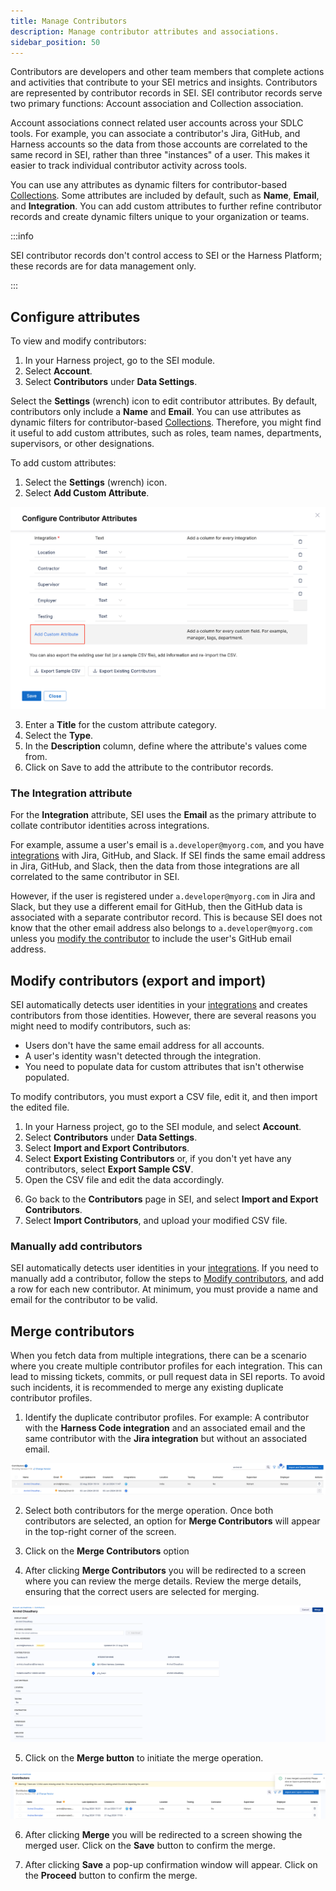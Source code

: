 ```yaml
---
title: Manage Contributors
description: Manage contributor attributes and associations.
sidebar_position: 50
---
```


Contributors are developers and other team members that complete actions and activities that contribute to your SEI metrics and insights. Contributors are represented by contributor records in SEI. SEI contributor records serve two primary functions: Account association and Collection association.

Account associations connect related user accounts across your SDLC tools. For example, you can associate a contributor's Jira, GitHub, and Harness accounts so the data from those accounts are correlated to the same record in SEI, rather than three "instances" of a user. This makes it easier to track individual contributor activity across tools.

You can use any attributes as dynamic filters for contributor-based [Collections](/docs/software-engineering-insights/setup-sei/sei-projects-and-collections/manage-collections). Some attributes are included by default, such as **Name**, **Email**, and **Integration**. You can add custom attributes to further refine contributor records and create dynamic filters unique to your organization or teams.

:::info

SEI contributor records don't control access to SEI or the Harness Platform; these records are for data management only.

:::

## Configure attributes

To view and modify contributors:

1. In your Harness project, go to the SEI module.
2. Select **Account**.
3. Select **Contributors** under **Data Settings**.

<!-- img .gitbook/assets/Screen Shot 2022-12-01 at 2.23.22 PM.png - Settings page with Users tile indicated -->

Select the **Settings** (wrench) icon to edit contributor attributes. By default, contributors only include a **Name** and **Email**. You can use attributes as dynamic filters for contributor-based [Collections](/docs/software-engineering-insights/setup-sei/sei-projects-and-collections/manage-collections.md). Therefore, you might find it useful to add custom attributes, such as roles, team names, departments, supervisors, or other designations.

To add custom attributes:

1. Select the **Settings** (wrench) icon.
2. Select **Add Custom Attribute**.

![](./static/contributor-attributes.png)

3. Enter a **Title** for the custom attribute category.
4. Select the **Type**.
5. In the **Description** column, define where the attribute's values come from.
6. Click on Save to add the attribute to the contributor records.

<!-- image .gitbook/assets/Screen Shot 2022-12-01 at 2.26.31 PM.png - Configure User Attributes dialog -->

### The Integration attribute

For the **Integration** attribute, SEI uses the **Email** as the primary attribute to collate contributor identities across integrations.

For example, assume a user's email is `a.developer@myorg.com`, and you have [integrations](/docs/software-engineering-insights/setup-sei/configure-integrations/sei-integrations-overview) with Jira, GitHub, and Slack. If SEI finds the same email address in Jira, GitHub, and Slack, then the data from those integrations are all correlated to the same contributor in SEI.

However, if the user is registered under `a.developer@myorg.com` in Jira and Slack, but they use a different email for GitHub, then the GitHub data is associated with a separate contributor record. This is because SEI does not know that the other email address also belongs to `a.developer@myorg.com` unless you [modify the contributor](#modify-contributors-export-and-import) to include the user's GitHub email address.

## Modify contributors (export and import)

SEI automatically detects user identities in your [integrations](/docs/software-engineering-insights/setup-sei/configure-integrations/sei-integrations-overview) and creates contributors from those identities. However, there are several reasons you might need to modify contributors, such as:

* Users don't have the same email address for all accounts.
* A user's identity wasn't detected through the integration.
* You need to populate data for custom attributes that isn't otherwise populated.

To modify contributors, you must export a CSV file, edit it, and then import the edited file.

1. In your Harness project, go to the SEI module, and select **Account**.
2. Select **Contributors** under **Data Settings**.
3. Select **Import and Export Contributors**.
4. Select **Export Existing Contributors** or, if you don't yet have any contributors, select **Export Sample CSV**.
5. Open the CSV file and edit the data accordingly.

<!-- image .gitbook/assets/Screen Shot 2022-12-01 at 2.31.01 PM.png - sample user record csv-->

6. Go back to the **Contributors** page in SEI, and select **Import and Export Contributors**.
7. Select **Import Contributors**, and upload your modified CSV file.

### Manually add contributors

SEI automatically detects user identities in your [integrations](/docs/software-engineering-insights/setup-sei/configure-integrations/sei-integrations-overview). If you need to manually add a contributor, follow the steps to [Modify contributors](#modify-contributors-export-and-import), and add a row for each new contributor. At minimum, you must provide a name and email for the contributor to be valid.

## Merge contributors

When you fetch data from multiple integrations, there can be a scenario where you create multiple contributor profiles for each integration. This can lead to missing tickets, commits, or pull request data in SEI reports. To avoid such incidents, it is recommended to merge any existing duplicate contributor profiles.

1. Identify the duplicate contributor profiles. For example: A contributor with the **Harness Code integration** and an associated email and the same contributor with the **Jira integration** but without an associated email.

![](./static/merge-contributors-step1.png)

2. Select both contributors for the merge operation. Once both contributors are selected, an option for **Merge Contributors** will appear in the top-right corner of the screen.

3. Click on the **Merge Contributors** option

4. After clicking **Merge Contributors** you will be redirected to a screen where you can review the merge details. Review the merge details, ensuring that the correct users are selected for merging.

![](./static/merge-contributors-step3.png)

5. Click on the **Merge button** to initiate the merge operation.

![](./static/merge-contributors-step4.png)

6. After clicking **Merge** you will be redirected to a screen showing the merged user. Click on the **Save** button to confirm the merge.

7. After clicking **Save** a pop-up confirmation window will appear. Click on the **Proceed** button to confirm the merge.